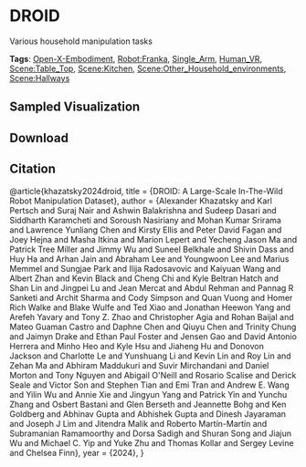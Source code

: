 # DROID

Various household manipulation tasks

**Tags**: [Open-X-Embodiment](https://github.com/youliangtan/oxe_contrib/tree/main/pages/tags/Open-X-Embodiment.md), [Robot:Franka](https://github.com/youliangtan/oxe_contrib/tree/main/pages/tags/Robot:Franka.md), [Single_Arm](https://github.com/youliangtan/oxe_contrib/tree/main/pages/tags/Single_Arm.md), [Human_VR](https://github.com/youliangtan/oxe_contrib/tree/main/pages/tags/Human_VR.md), [Scene:Table_Top](https://github.com/youliangtan/oxe_contrib/tree/main/pages/tags/Scene:Table_Top.md), [Scene:Kitchen](https://github.com/youliangtan/oxe_contrib/tree/main/pages/tags/Scene:Kitchen.md), [Scene:Other_Household_environments](https://github.com/youliangtan/oxe_contrib/tree/main/pages/tags/Scene:Other_Household_environments.md), [Scene:Hallways](https://github.com/youliangtan/oxe_contrib/tree/main/pages/tags/Scene:Hallways.md)

## Sampled Visualization



## Download



## Citation

@article{khazatsky2024droid,
    title   = {DROID: A Large-Scale In-The-Wild Robot Manipulation Dataset},
    author  = {Alexander Khazatsky and Karl Pertsch and Suraj Nair and Ashwin Balakrishna and Sudeep Dasari and Siddharth Karamcheti and Soroush Nasiriany and Mohan Kumar Srirama and Lawrence Yunliang Chen and Kirsty Ellis and Peter David Fagan and Joey Hejna and Masha Itkina and Marion Lepert and Yecheng Jason Ma and Patrick Tree Miller and Jimmy Wu and Suneel Belkhale and Shivin Dass and Huy Ha and Arhan Jain and Abraham Lee and Youngwoon Lee and Marius Memmel and Sungjae Park and Ilija Radosavovic and Kaiyuan Wang and Albert Zhan and Kevin Black and Cheng Chi and Kyle Beltran Hatch and Shan Lin and Jingpei Lu and Jean Mercat and Abdul Rehman and Pannag R Sanketi and Archit Sharma and Cody Simpson and Quan Vuong and Homer Rich Walke and Blake Wulfe and Ted Xiao and Jonathan Heewon Yang and Arefeh Yavary and Tony Z. Zhao and Christopher Agia and Rohan Baijal and Mateo Guaman Castro and Daphne Chen and Qiuyu Chen and Trinity Chung and Jaimyn Drake and Ethan Paul Foster and Jensen Gao and David Antonio Herrera and Minho Heo and Kyle Hsu and Jiaheng Hu and Donovon Jackson and Charlotte Le and Yunshuang Li and Kevin Lin and Roy Lin and Zehan Ma and Abhiram Maddukuri and Suvir Mirchandani and Daniel Morton and Tony Nguyen and Abigail O'Neill and Rosario Scalise and Derick Seale and Victor Son and Stephen Tian and Emi Tran and Andrew E. Wang and Yilin Wu and Annie Xie and Jingyun Yang and Patrick Yin and Yunchu Zhang and Osbert Bastani and Glen Berseth and Jeannette Bohg and Ken Goldberg and Abhinav Gupta and Abhishek Gupta and Dinesh Jayaraman and Joseph J Lim and Jitendra Malik and Roberto Martín-Martín and Subramanian Ramamoorthy and Dorsa Sadigh and Shuran Song and Jiajun Wu and Michael C. Yip and Yuke Zhu and Thomas Kollar and Sergey Levine and Chelsea Finn},
    year    = {2024},
}